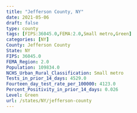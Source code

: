 ```yaml
---
title: "Jefferson County, NY"
date: 2021-05-06
draft: false
type: county
tags: [FIPS:36045.0,FEMA:2.0,Small metro,Green]
categories: [NY]
County: Jefferson County
State: NY
FIPS: 36045.0
FEMA_Region: 2.0
Population: 109834.0
NCHS_Urban_Rural_Classification: Small metro
Tests_in_prior_14_days: 4529.0
Fourteen_day_test_rate_per_100000: 4123.0
Percent_Positivity_in_prior_14_days: 0.026
Level: Green
url: /states/NY/jefferson-county
---
```



